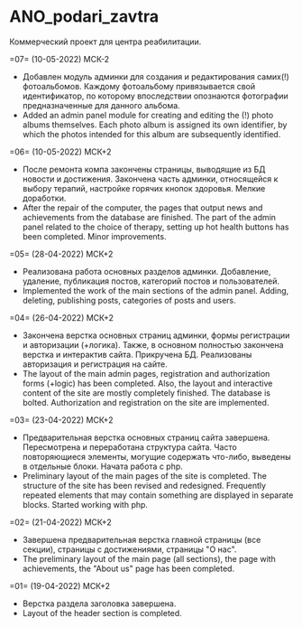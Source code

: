 # ANO_podari_zavtra
Коммерческий проект для центра реабилитации.


=07= (10-05-2022) МСК-2
- Добавлен модуль админки для создания и редактирования самих(!) фотоальбомов. Каждому фотоальбому привязывается свой идентификатор, по которому впоследствии опознаются фотографии предназначенные для данного альбома.
- Added an admin panel module for creating and editing the (!) photo albums themselves. Each photo album is assigned its own identifier, by which the photos intended for this album are subsequently identified.

=06= (10-05-2022) МСК+2
- После ремонта компа закончены страницы, выводящие из БД новости и достижения. Закончена часть админки, относящейся к выбору 
терапий, настройке горячих кнопок здоровья. Мелкие доработки.
- After the repair of the computer, the pages that output news and achievements from the database are finished. The part of the admin panel related to the choice of therapy, setting up hot health buttons has been completed. Minor improvements.


=05= (28-04-2022) МСК+2
- Реализована работа основных разделов админки. Добавление, удаление, публикация постов, категорий постов и пользователей.
- Implemented the work of the main sections of the admin panel. Adding, deleting, publishing posts, categories of posts and users.


=04= (26-04-2022) МСК+2
- Закончена верстка основных страниц админки, формы регистрации и авторизации (+логика). Также, в основном полностью закончена верстка и интерактив сайта. Прикручена БД. Реализованы авторизация и регистрация на сайте.
- The layout of the main admin pages, registration and authorization forms (+logic) has been completed. Also, the layout and interactive content of the site are mostly completely finished. The database is bolted. Authorization and registration on the site are implemented.


=03= (23-04-2022) МСК+2
- Предварительная верстка основных страниц сайта завершена. Пересмотрена и переработана структура сайта. Часто повторяющиеся элементы, могущие содержать что-либо, выведены в отдельные блоки. Начата работа с php.
- Preliminary layout of the main pages of the site is completed. The structure of the site has been revised and redesigned. Frequently repeated elements that may contain something are displayed in separate blocks. Started working with php.


=02= (21-04-2022) МСК+2
- Завершена предварительная верстка главной страницы (все секции), страницы с достижениями, страницы "О нас".
- The preliminary layout of the main page (all sections), the page with achievements, the "About us" page has been completed.


=01= (19-04-2022) МСК+2
- Верстка раздела заголовка завершена.
- Layout of the header section is completed.
